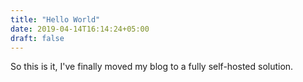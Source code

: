 ```yaml
---
title: "Hello World"
date: 2019-04-14T16:14:24+05:00
draft: false
---
```


So this is it, I've finally moved my blog to a fully self-hosted
solution.

